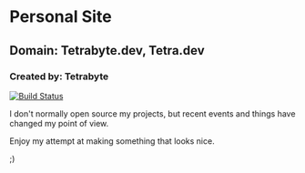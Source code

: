 # Personal Site

## Domain: Tetrabyte.dev, Tetra.dev

### Created by: Tetrabyte

[![Build Status](https://ci.tetra.dev/api/badges/TheTetrabyte/dev.tetrabyte/status.svg)](https://ci.tetra.dev/TheTetrabyte/dev.tetrabyte)

I don't normally open source my projects, but recent events and things have changed my point of view.

Enjoy my attempt at making something that looks nice.

;)
